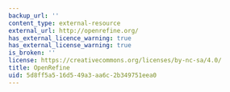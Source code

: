 ```yaml
---
backup_url: ''
content_type: external-resource
external_url: http://openrefine.org/
has_external_licence_warning: true
has_external_license_warning: true
is_broken: ''
license: https://creativecommons.org/licenses/by-nc-sa/4.0/
title: OpenRefine
uid: 5d8ff5a5-16d5-49a3-aa6c-2b349751eea0
---
```

